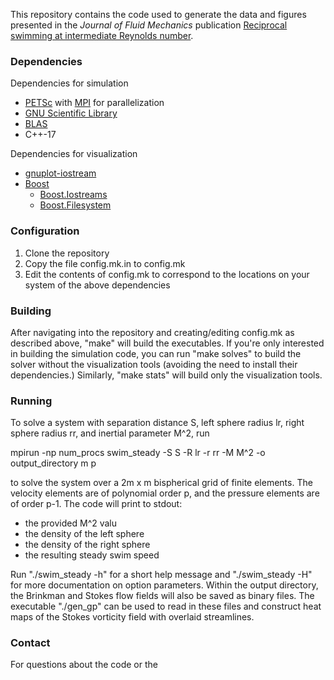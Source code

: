 This repository contains the code used to generate the data and figures presented in the *Journal of Fluid Mechanics* publication [Reciprocal swimming at intermediate Reynolds number](https://arxiv.org/abs/2202.03669).

### Dependencies

Dependencies for simulation
- [PETSc](https://petsc.org/release/) with [MPI](https://www.open-mpi.org/) for parallelization
- [GNU Scientific Library](https://www.gnu.org/software/gsl/)
- [BLAS](https://www.openblas.net/)
- C++-17

Dependencies for visualization
- [gnuplot-iostream](https://github.com/dstahlke/gnuplot-iostream)
- [Boost](https://www.boost.org/)
  - [Boost.Iostreams](https://www.boost.org/doc/libs/1_80_0/libs/iostreams/doc/index.html)
  - [Boost.Filesystem](https://www.boost.org/doc/libs/1_78_0/libs/filesystem/doc/index.htm)

### Configuration
1. Clone the repository
2. Copy the file config.mk.in to config.mk
3. Edit the contents of config.mk to correspond to the locations on your system of the above dependencies

### Building
After navigating into the repository and creating/editing config.mk as described above, "make" will build the executables. If you're only interested in building the simulation code, you can run "make solves" to build the solver without the visualization tools (avoiding the need to install their dependencies.) Similarly, "make stats" will build only the visualization tools.

### Running
To solve a system with separation distance S, left sphere radius lr, right sphere radius rr, and inertial parameter M^2, run

mpirun -np num_procs swim_steady -S S -R lr -r rr -M M^2 -o output_directory m p

to solve the system over a 2m x m bispherical grid of finite elements. The velocity elements are of polynomial order p, and the pressure elements are of order p-1. The code will print to stdout:
- the provided M^2 valu
- the density of the left sphere
- the density of the right sphere
- the resulting steady swim speed

Run "./swim_steady -h" for a short help message and "./swim_steady -H" for more documentation on option parameters. Within the output directory, the Brinkman and Stokes flow fields will also be saved as binary files. The executable "./gen_gp" can be used to read in these files and construct heat maps of the Stokes vorticity field with overlaid streamlines.

### Contact
For questions about the code or the 
